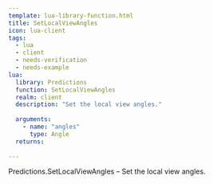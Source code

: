 ```yaml
---
template: lua-library-function.html
title: SetLocalViewAngles
icon: lua-client
tags:
  - lua
  - client
  - needs-verification
  - needs-example
lua:
  library: Predictions
  function: SetLocalViewAngles
  realm: client
  description: "Set the local view angles."
  
  arguments:
    - name: "angles"
      type: Angle
  returns:
    
---
```


<div class="lua__search__keywords">
Predictions.SetLocalViewAngles &#x2013; Set the local view angles.
</div>
